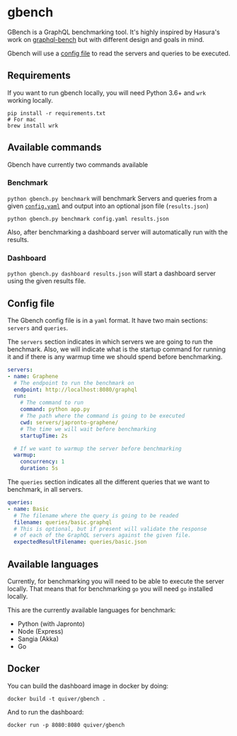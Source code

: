 # gbench

GBench is a GraphQL benchmarking tool. It's highly inspired by Hasura's work on [graphql-bench](https://github.com/hasura/graphql-bench/) but with different design and goals in mind.

Gbench will use a [config file](#config-file) to read the servers and queries to be executed.

## Requirements

If you want to run gbench locally, you will need Python 3.6+ and `wrk` working locally.

```shell
pip install -r requirements.txt
# For mac
brew install wrk
```

## Available commands

Gbench have currently two commands available

### Benchmark

`python gbench.py benchmark` will benchmark Servers and queries from a given [`config.yaml`](#config-file) and output into an optional json file (`results.json`)

```shell
python gbench.py benchmark config.yaml results.json
```

Also, after benchmarking a dashboard server will automatically run with the results.

### Dashboard

`python gbench.py dashboard results.json` will start a dashboard server using the given results file.

## Config file

The Gbench config file is in a `yaml` format. It have two main sections: `servers` and `queries`.

The `servers` section indicates in which servers we are going to run the benchmark.
Also, we will indicate what is the startup command for running it and if there is any warmup time we should spend before benchmarking.

```yaml
servers:
- name: Graphene
  # The endpoint to run the benchmark on
  endpoint: http://localhost:8080/graphql
  run:
    # The command to run
    command: python app.py
    # The path where the command is going to be executed
    cwd: servers/japronto-graphene/
    # The time we will wait before benchmarking
    startupTime: 2s

  # If we want to warmup the server before benchmarking
  warmup:
    concurrency: 1
    duration: 5s
```

The `queries` section indicates all the different queries that we want to benchmark, in all servers.

```yaml
queries:
- name: Basic
  # The filename where the query is going to be readed
  filename: queries/basic.graphql
  # This is optional, but if present will validate the response
  # of each of the GraphQL servers against the given file.
  expectedResultFilename: queries/basic.json
```

## Available languages

Currently, for benchmarking you will need to be able to execute the server locally.
That means that for benchmarking `go` you will need `go` installed locally.

This are the currently available languages for benchmark:

- Python (with Japronto)
- Node (Express)
- Sangia (Akka)
- Go

## Docker

You can build the dashboard image in docker by doing:

```
docker build -t quiver/gbench .
```

And to run the dashboard:

```
docker run -p 8080:8080 quiver/gbench
```

